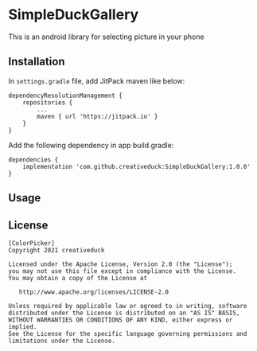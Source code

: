 SimpleDuckGallery
========

This is an android library for selecting picture in your phone   

Installation
--------

In `settings.gradle` file, add JitPack maven like below:
```
dependencyResolutionManagement {
    repositories {
        ...
        maven { url 'https://jitpack.io' }
    }
}
```

Add the following dependency in app build.gradle:
```
dependencies {
    implementation 'com.github.creativeduck:SimpleDuckGallery:1.0.0'   
}
```
Usage
--------

License
--------
   
```
[ColorPicker]   
Copyright 2021 creativeduck
   
Licensed under the Apache License, Version 2.0 (the "License");   
you may not use this file except in compliance with the License.   
You may obtain a copy of the License at   
   
   http://www.apache.org/licenses/LICENSE-2.0   
   
Unless required by applicable law or agreed to in writing, software
distributed under the License is distributed on an "AS IS" BASIS,
WITHOUT WARRANTIES OR CONDITIONS OF ANY KIND, either express or implied.
See the License for the specific language governing permissions and
limitations under the License.
```
